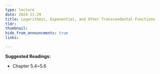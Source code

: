 ```yaml
---
type: lecture
date: 2024-11-29
title: Logarithmic, Exponential, and Other Transcendental Functions
tldr: 
thumbnail: 
hide_from_announcments: true
links: 

---
```

**Suggested Readings:**
- Chapter 5.4~5.6

